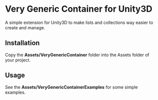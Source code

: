 # Very Generic Container for Unity3D
A simple extension for Unity3D to make lists and collections way easier to create and manage.

## Installation
Copy the **Assets/VeryGenericContainer** folder into the Assets folder of your project.
## Usage
See the **Assets/VeryGenericContainerExamples** for some simple examples.

